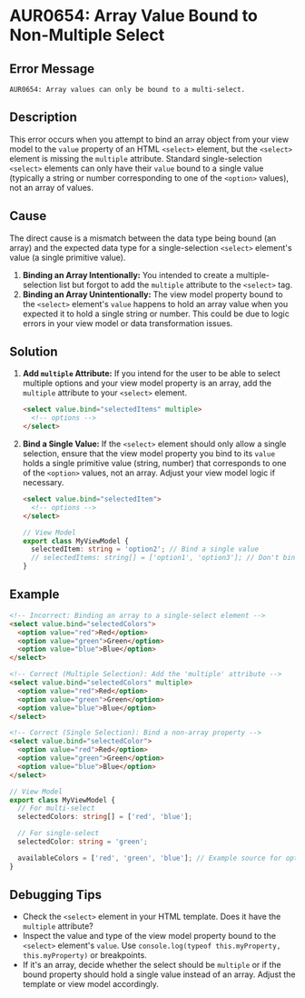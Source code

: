 # AUR0654: Array Value Bound to Non-Multiple Select

## Error Message

`AUR0654: Array values can only be bound to a multi-select.`

## Description

This error occurs when you attempt to bind an array object from your view model to the `value` property of an HTML `<select>` element, but the `<select>` element is missing the `multiple` attribute. Standard single-selection `<select>` elements can only have their `value` bound to a single value (typically a string or number corresponding to one of the `<option>` values), not an array of values.

## Cause

The direct cause is a mismatch between the data type being bound (an array) and the expected data type for a single-selection `<select>` element's value (a single primitive value).

1.  **Binding an Array Intentionally:** You intended to create a multiple-selection list but forgot to add the `multiple` attribute to the `<select>` tag.
2.  **Binding an Array Unintentionally:** The view model property bound to the `<select>` element's `value` happens to hold an array value when you expected it to hold a single string or number. This could be due to logic errors in your view model or data transformation issues.

## Solution

1.  **Add `multiple` Attribute:** If you intend for the user to be able to select multiple options and your view model property is an array, add the `multiple` attribute to your `<select>` element.
    ```html
    <select value.bind="selectedItems" multiple>
      <!-- options -->
    </select>
    ```
2.  **Bind a Single Value:** If the `<select>` element should only allow a single selection, ensure that the view model property you bind to its `value` holds a single primitive value (string, number) that corresponds to one of the `<option>` values, not an array. Adjust your view model logic if necessary.
    ```html
    <select value.bind="selectedItem">
      <!-- options -->
    </select>
    ```
    ```typescript
    // View Model
    export class MyViewModel {
      selectedItem: string = 'option2'; // Bind a single value
      // selectedItems: string[] = ['option1', 'option3']; // Don't bind this array to a single-select
    }
    ```

## Example

```html
<!-- Incorrect: Binding an array to a single-select element -->
<select value.bind="selectedColors">
  <option value="red">Red</option>
  <option value="green">Green</option>
  <option value="blue">Blue</option>
</select>

<!-- Correct (Multiple Selection): Add the 'multiple' attribute -->
<select value.bind="selectedColors" multiple>
  <option value="red">Red</option>
  <option value="green">Green</option>
  <option value="blue">Blue</option>
</select>

<!-- Correct (Single Selection): Bind a non-array property -->
<select value.bind="selectedColor">
  <option value="red">Red</option>
  <option value="green">Green</option>
  <option value="blue">Blue</option>
</select>
```

```typescript
// View Model
export class MyViewModel {
  // For multi-select
  selectedColors: string[] = ['red', 'blue'];

  // For single-select
  selectedColor: string = 'green';

  availableColors = ['red', 'green', 'blue']; // Example source for options
}
```

## Debugging Tips

*   Check the `<select>` element in your HTML template. Does it have the `multiple` attribute?
*   Inspect the value and type of the view model property bound to the `<select>` element's `value`. Use `console.log(typeof this.myProperty, this.myProperty)` or breakpoints.
*   If it's an array, decide whether the select should be `multiple` or if the bound property should hold a single value instead of an array. Adjust the template or view model accordingly.
